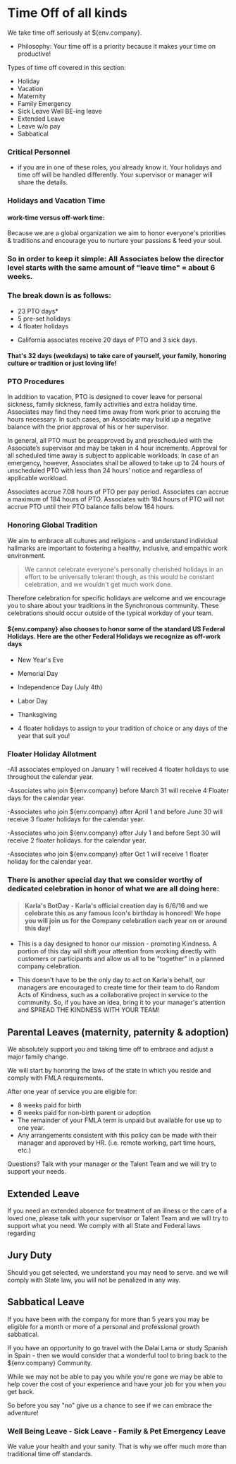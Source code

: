 # Time Off of all kinds

We take time off seriously at ${env.company}.  

- Philosophy: Your time off is a priority because it makes your time on productive!

Types of time off covered in this section:

- Holiday
- Vacation
-  Maternity
- Family Emergency
- Sick Leave Well BE-ing leave
- Extended Leave
- Leave w/o pay
- Sabbatical

### Critical Personnel
-  if you are in one of these roles, you already know it.  Your holidays and time off will be handled differently. Your supervisor or manager will share the details. 


### Holidays and Vacation Time 

#### work-time versus off-work time:
Because we are a global organization we aim to honor everyone's priorities & traditions and encourage you to nurture your passions & feed your soul. 

### So in order to keep it simple: All Associates below the director level starts with the same amount of "leave time" = about 6 weeks.

### The break down is as follows: 
- 23 PTO days* 
- 5 pre-set holidays  
- 4 floater holidays 

* California associates receive 20 days of PTO and 3 sick days. 

#### That's 32 days (weekdays) to take care of yourself, your family, honoring culture or tradition or just loving life! 

### PTO Procedures

In addition to vacation, PTO is designed to cover leave for personal sickness, family sickness, family activities and extra holiday time. Associates may find they need time away from work prior to accruing the hours necessary. In such cases, an Associate may build up a negative balance with the prior approval of his or her supervisor.

In general, all PTO must be preapproved by and prescheduled with the Associate’s supervisor and may be taken in 4 hour increments. Approval for all scheduled time away is subject to applicable workloads. In case of an emergency, however, Associates shall be allowed to take up to 24 hours of unscheduled PTO with less than 24 hours’ notice and regardless of applicable workload.

Associates accrue 7.08 hours of PTO per pay period.   Associates can accrue a maximum of 184 hours of PTO. Associates with 184 hours of PTO will not accrue PTO until their PTO balance falls below 184 hours.


### Honoring Global Tradition

We aim to embrace all cultures and religions - and understand individual hallmarks are important to fostering a healthy, inclusive, and empathic work environment. 

> We cannot celebrate everyone's personally cherished holidays in an effort to be universally tolerant though, as this would be constant celebration, and we wouldn't get much work done. 

Therefore celebration for specific holidays are welcome and we encourage you to share about your traditions in the Synchronous community.  These celebrations should occur outside of the typical workday of your team.   

#### ${env.company} also chooses to honor some of the standard US Federal Holidays.  Here are the other Federal Holidays we recognize as off-work days

* New Year's Eve 

* Memorial Day 

* Independence Day (July 4th)

* Labor Day 

* Thanksgiving

* 4 floater holidays to assign to your tradition of choice or any days of the year that suit you!

### Floater Holiday Allotment 

-All associates employed on January 1 will received 4 floater holidays to use throughout the calendar year. 

-Associates who join ${env.company} before March 31 will receive 4 Floater days for the calendar year. 

-Associates who join ${env.company} after April 1 and before June 30 will receive 3 floater holidays for the calendar year.   

-Associates who join ${env.company} after July 1 and before Sept 30 will receive 2 floater holidays. for the calendar year. 

-Associates who join ${env.company} after Oct 1 will receive 1 floater holiday for the calendar year. 

### There is another special day that we consider worthy of dedicated celebration in honor of what we are all doing here:

> #### Karla's BotDay - Karla's official creation day is 6/6/16 and we celebrate this as any famous Icon's birthday is honored!  We hope you will join us for the Company celebration each year on or around this day!

* This is a day designed to honor our mission - promoting Kindness. A portion of this day will shift your attention from working directly with customers or participants and allow us all to be "together" in a planned company celebration.  

* This doesn't have to be the only day to act on Karla's behalf, our managers are encouraged to create time for their team to do Random Acts of Kindness, such as a collaborative project in service to the community. So, if you have an idea, bring it to your manager's attention and SPREAD THE KINDNESS WITH YOUR TEAM!

## Parental Leaves (maternity, paternity & adoption) 

We absolutely support you and taking time off to embrace and adjust a major family change. 

We will start by honoring the laws of the state in which you reside and comply with FMLA requirements.   

After one year of service you are eligible for:

* 8 weeks paid for birth 
* 6 weeks paid for non-birth parent or adoption
* The remainder of your FMLA term is unpaid but available for use up to one year. 
*  Any arrangements consistent with this policy can be made with their manager and approved by HR. (i.e. remote working, part time hours, etc.)

Questions?  Talk with your manager or the Talent Team and we will try to support your needs.


## Extended Leave

If you need an extended absence for treatment of an illness or the care of a loved one, please talk with your supervisor or Talent Team and we will try to support what you need.  We comply with all State and Federal laws regarding 


## Jury Duty 

Should you get selected, we understand you may need to serve. and we will comply with State law, you will not be penalized in any way.


##  Sabbatical Leave

If you have been with the company for more than 5 years you may be eligible for a month or more of a personal and professional growth sabbatical. 

If you have an opportunity to go travel with the Dalai Lama or study Spanish in Spain - then we would consider that a wonderful tool to bring back to the ${env.company} Community. 

While we may not be able to pay you while you're gone we may be able to help cover the cost of your experience and have your job for you when you get back. 

So before you say "no" give us a chance to see if we can embrace the adventure!



### Well Being Leave - Sick Leave - Family & Pet Emergency Leave

We value your health and your sanity.  That is why we offer much more than traditional time off standards.









